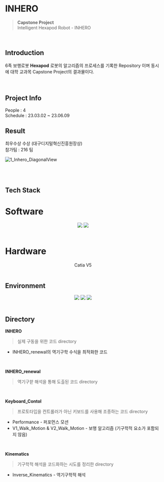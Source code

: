 # INHERO
> __Capstone Project__<br/>
> Intelligent Hexapod Robot - INHERO
<br/>

## Introduction
6족 보행로봇 **Hexapod** 로봇의 알고리즘의 프로세스를 기록한 Repository 이며 동시에 대학 교과목 Capstone Project의 결과물이다.
<br/><br/><br/>


## Project Info
People : 4
<br/>
Schedule : 23.03.02 ~ 23.06.09
<br/>


## Result
최우수상 수상 (대구디지털혁신진흥원장상) <br/>
참가팀 : 216 팀

![1_Inhero_DiagonalView](https://github.com/KimGyuheon/Capstone/assets/97663910/daff54d1-79a6-482a-a074-1cd7cdf233b4)

<br/><br/>

## Tech Stack <br/>
# Software
<div align="center">
 <img src="https://img.shields.io/badge/Python-3776AB?style=flat&logo=python&logoColor=white"/>
 <img src="https://img.shields.io/badge/GITHUB-181717?style=flat&logo=github&logoColor=white"/>
</div>

<br/>

# Hardware
<div align="center">
 Catia V5
</div>
<br/>

## Environment
<div align="center">
 <img src="https://img.shields.io/badge/Raspberry PI-A22846?style=flat&logo=raspberrypi&logoColor=white"/>
 <img src="https://img.shields.io/badge/Ubuntu-E95420?style=flat&logo=ubuntu&logoColor=white"/>
 <img src="https://img.shields.io/badge/QT creator-41CD52?style=flat&logo=qt&logoColor=white"/>
</div>
<br/>

## Directory
__INHERO__
> 실제 구동을 위한 코드 directory
- INHERO_renewal의 역기구학 수식을 최적화한 코드
<br/>

__INHERO_renewal__
> 역기구핟 해석을 통해 도출된 코드 directory
<br/>

__Keyboard_Contol__
> 프로토타입을 컨트롤러가 아닌 키보드를 사용해 조종하는 코드 directory
- Performance - 퍼포먼스 모션
- V1_Walk_Motion & V2_Walk_Motion - 보행 알고리즘 (기구학적 요소가 포함되지 않음)
<br/>

__Kinematics__
> 기구학적 해석을 코드화하는 시도를 정리한 directory
- Inverse_Kinematics - 역기구학적 해석
<br/><br/>

  
  
  
